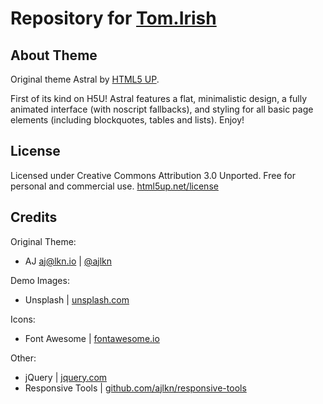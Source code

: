 # Repository for [Tom.Irish](https://tom.irish)


## About Theme
Original theme Astral by [HTML5 UP](https://html5up.net/astral).

First of its kind on H5U! Astral features a flat, minimalistic design, a fully animated interface (with noscript fallbacks), and styling for all basic page elements (including blockquotes, tables and lists). Enjoy!

## License
Licensed under Creative Commons Attribution 3.0 Unported. Free for personal and commercial use. [html5up.net/license](https://html5up.net/license)

## Credits
Original Theme:  
- AJ aj@lkn.io | [@ajlkn](https://x.com/ajlkn)

Demo Images:
- Unsplash | [unsplash.com](https://unsplash.com)

Icons:
- Font Awesome | [fontawesome.io](https://fontawesome.com)

Other:
- jQuery | [jquery.com](https://jquery.com)
- Responsive Tools | [github.com/ajlkn/responsive-tools](https://github.com/ajlkn/responsive-tools)
